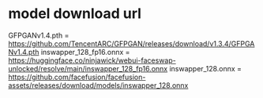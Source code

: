 # model download url
GFPGANv1.4.pth = https://github.com/TencentARC/GFPGAN/releases/download/v1.3.4/GFPGANv1.4.pth
inswapper_128_fp16.onnx = https://huggingface.co/ninjawick/webui-faceswap-unlocked/resolve/main/inswapper_128_fp16.onnx
inswapper_128.onnx = https://github.com/facefusion/facefusion-assets/releases/download/models/inswapper_128.onnx